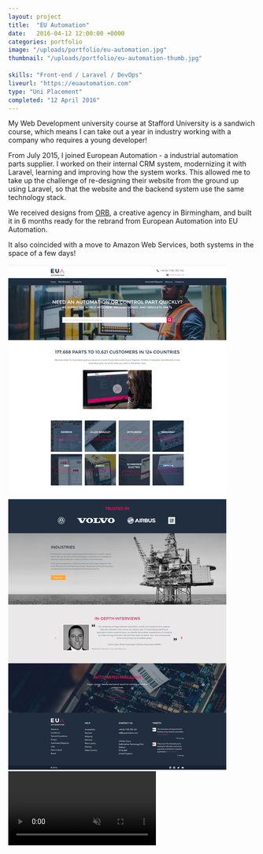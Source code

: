 ```yaml
---
layout: project
title:  "EU Automation"
date:   2016-04-12 12:00:00 +0000
categories: portfolio
image: "/uploads/portfolio/eu-automation.jpg"
thumbnail: "/uploads/portfolio/eu-automation-thumb.jpg"

skills: "Front-end / Laravel / DevOps"
liveurl: "https://euautomation.com"
type: "Uni Placement"
completed: "12 April 2016"
---
```

My Web Development university course at Stafford University is a sandwich course, which means I can take out a year in industry working with a company who requires a young developer!

From July 2015, I joined European Automation - a industrial automation parts supplier. I worked on their internal CRM system, modernizing it with Laravel, learning and improving how the system works. This allowed me to take up the challenge of re-designing their website from the ground up using Laravel, so that the website and the backend system use the same technology stack.

We received designs from [ORB](http://www.thisisorb.com), a creative agency in Birmingham, and built it in 6 months ready for the rebrand from European Automation into EU Automation.

It also coincided with a move to Amazon Web Services, both systems in the space of a few days!

[![Full screenshot](/uploads/portfolio/eu-automation-full.jpg)](/uploads/portfolio/eu-automation-full.jpg)
<video src="/uploads/portfolio/automated-header.mov" muted autoplay loop class="thumbnail" style="margin-bottom: 50px" />